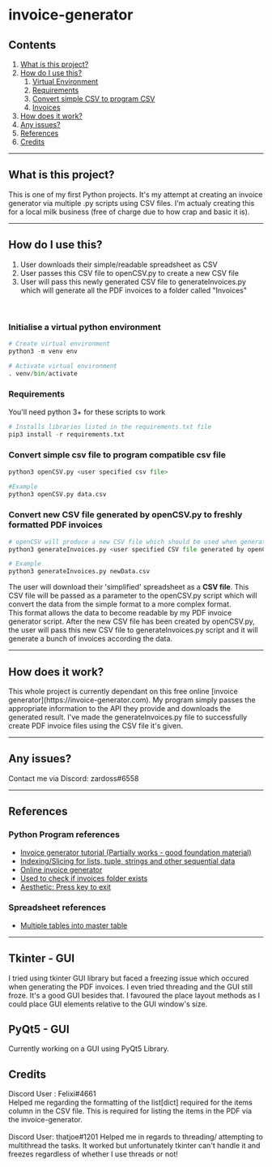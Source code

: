 # invoice-generator

<h2>Contents</h2>

1. [What is this project?](#whatisthisproject)
2. [How do I use this?](#howdoiusethis)
    1. [Virtual Environment](#venv)
    2. [Requirements](#requirements)
    3. [Convert simple CSV to program CSV](#conversion)
    4. [Invoices](#invoices)
3. [How does it work?](#howdoesthiswork)
4. [Any issues?](#anyissues)
5. [References](#references)
6. [Credits](#credits)

---

<!-- Section 1 -->
<h2>What is this project?<a name="whatisthisproject"></a></h2>
This is one of my first Python projects. It's my attempt at creating an invoice generator via multiple .py scripts using CSV files. I'm actualy creating this for a local milk business (free of charge due to how crap and basic it is).

---
<!-- Section 2 -->
<h2> How do I use this? <a name="howdoiusethis"></a> </h2>

1. User downloads their simple/readable spreadsheet as CSV
2. User passes this CSV file to openCSV.py to create a new CSV file
3. User will pass this newly generated CSV file to generateInvoices.py which will generate all the PDF invoices to a folder called "Invoices"
</br>
<h3> Initialise a virtual python environment <a name="venv"></a></h3>

```python
# Create virtual environment
python3 -m venv env

# Activate virtual environment
. venv/bin/activate
```

<h3> Requirements <a name="requirements"></a> </h3>
You'll need python 3+ for these scripts to work

```python
# Installs libraries listed in the requirements.txt file
pip3 install -r requirements.txt
```

<h3> Convert simple csv file to program compatible csv file <a name="conversion"></a></h3>

```python
python3 openCSV.py <user specified csv file>

#Example
python3 openCSV.py data.csv
```

<h3> Convert new CSV file generated by openCSV.py to freshly formatted PDF invoices <a name="invoices"></a></h3>

```python
# openCSV will produce a new CSV file which should be used when generating invoices via my script
python3 generateInvoices.py <user specified CSV file generated by openCSV.py>

# Example
python3 generateInvoices.py newData.csv
```

The user will download their 'simplified' spreadsheet as a <b>CSV file</b>. This CSV file will be passed as a parameter to the openCSV.py script which will convert the data from the simple format to a more complex format.
</br >
This format allows the data to become readable by my PDF invoice generator script. After the new CSV file has been created by openCSV.py, the user will pass this new CSV file to generateInvoices.py script and it will generate a bunch of invoices according the data.

---

<h2> How does it work? <a name="howdoesthiswork"></a></h2>
This whole project is currently dependant on this free online [invoice generator](https://invoice-generator.com). My program simply passes the appropriate information to the API they provide and downloads the generated result. I've made the generateInvoices.py file to successfully create PDF invoice files using the CSV file it's given.

---

<h2> Any issues? <a name="anyissues"></a></h2>
Contact me via Discord: zardoss#6558

---

<h2> References <a name="references"></a></h2>
<h3>Python Program references</h3>

- [Invoice generator tutorial (Partially works - good foundation material)](https://www.youtube.com/watch?v=icvjtqoufMM&t=849s)
- [Indexing/Slicing for lists, tuple, strings and other sequential data](https://railsware.com/blog/python-for-machine-learning-indexing-and-slicing-for-lists-tuples-strings-and-other-sequential-types/)
- [Online invoice generator](https://invoice-generator.com)
- [Used to check if invoices folder exists](https://www.guru99.com/python-check-if-file-exists.html)
- [Aesthetic: Press key to exit](https://intellipaat.com/community/5566/how-do-i-make-python-to-wait-for-a-pressed-key)

<h3>Spreadsheet references</h3>

- [Multiple tables into master table](https://www.youtube.com/watch?v=q8awNSYNdq4)

---

<h2>Tkinter - GUI<a name="tkinter"></a></h2>
I tried using tkinter GUI library but faced a freezing issue which occured when generating the PDF invoices. I even tried threading and the GUI still froze. It's a good GUI besides that. I favoured the place layout methods as I could place GUI elements relative to the GUI window's size. 

<h2>PyQt5 - GUI<a name="pyqt5"></a></h2>
Currently working on a GUI using PyQt5 Library.
<!--When changing values of the labels, you need to resize them too.-->

<h2> Credits <a name="credits"></a></h2>
Discord User : Felixi#4661
</br>
Helped me regarding the formatting of the list[dict] required for the items column in the CSV file. This is required for listing the items in the PDF via the invoice-generator.
</br></br>
Discord User: thatjoe#1201
Helped me in regards to threading/ attempting to multithread the tasks. It worked but unfortunately tkinter can't handle it and freezes regardless of whether I use threads or not!